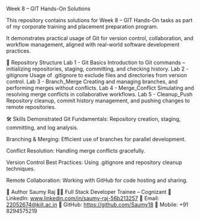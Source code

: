 Week 8 – GIT Hands-On Solutions

This repository contains solutions for Week 8 – GIT Hands-On tasks as part of my corporate training and placement preparation program.

It demonstrates practical usage of Git for version control, collaboration, and workflow management, aligned with real-world software development practices.

📂 Repository Structure
Lab 1 -	Git Basics	Introduction to Git commands – initializing repositories, staging, committing, and checking history.
Lab 2	- gitignore	Usage of .gitignore to exclude files and directories from version control.
Lab 3	- Branch_Merge	Creating and managing branches, and performing merges without conflicts.
Lab 4	- Merge_Conflict	Simulating and resolving merge conflicts in collaborative workflows.
Lab 5 - Cleanup_Push	Repository cleanup, commit history management, and pushing changes to remote repositories.

🛠 Skills Demonstrated
Git Fundamentals: Repository creation, staging, committing, and log analysis.

Branching & Merging: Efficient use of branches for parallel development.

Conflict Resolution: Handling merge conflicts gracefully.

Version Control Best Practices: Using .gitignore and repository cleanup techniques.

Remote Collaboration: Working with GitHub for code hosting and sharing.

👤 Author
Saumy Raj
🧑‍💼 Full Stack Developer Trainee – Cognizant
🔗 LinkedIn: www.linkedin.com/in/saumy-raj-56b213257
📧 Email: 22052674@kiit.ac.in
🔗 GitHub: https://github.com/Saumy18
📱 Mobile: +91 8294575219
